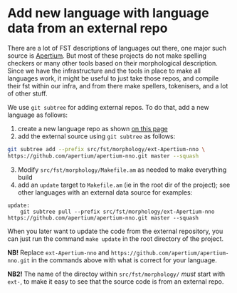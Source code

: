 # Add new language with language data from an external repo

There are a lot of FST descriptions of languages out there, one major such source is [Apertium](https://github.com/apertium). But most of these projects do not make spelling checkers or many other tools based on their morphological description. Since we have the infrastructure and the tools in place to make all languages work, it might be useful to just take those repos, and compile their fst within our infra, and from there make spellers, tokenisers, and a lot of other stuff.

We use `git subtree` for adding external repos. To do that, add a new language as follows:

1. create a new language repo as shown [on this page](HowToAddANewLanguage.md)
1. add the external source using `git subtree` as follows:

```sh
git subtree add --prefix src/fst/morphology/ext-Apertium-nno \
https://github.com/apertium/apertium-nno.git master --squash
```

3. Modify `src/fst/morphology/Makefile.am` as needed to make everything build
3. add an `update` target to `Makefile.am` (ie in the root dir of the project); see other languages with an external data source for examples:

```make
update:
	git subtree pull --prefix src/fst/morphology/ext-Apertium-nno https://github.com/apertium/apertium-nno.git master --squash
```

When you later want to update the code from the external repository, you can just run the command `make update` in the root directory of the project.

__NB!__ Replace `ext-Apertium-nno` and `https://github.com/apertium/apertium-nno.git` in the commands above with what is correct for your language.

__NB2!__ The name of the directoy within `src/fst/morphology/` _must_ start with `ext-`, to make it easy to see that the source code is from an external repo.
